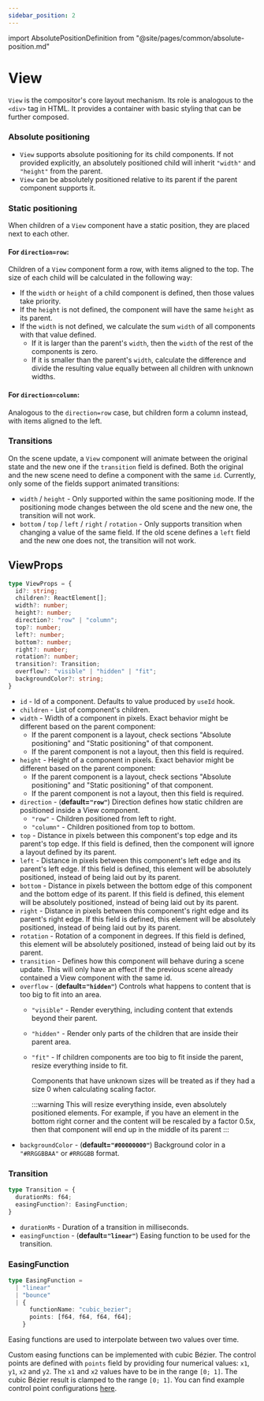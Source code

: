 ```yaml
---
sidebar_position: 2
---
```

import AbsolutePositionDefinition from "@site/pages/common/absolute-position.md"

# View

`View` is the compositor's core layout mechanism. Its role is analogous to the
`<div>` tag in HTML. It provides a container with basic styling that can be further composed.

### Absolute positioning

<AbsolutePositionDefinition />

- `View` supports absolute positioning for its child components. If not provided explicitly, an absolutely positioned child will inherit `"width"` and `"height"` from the parent.
- `View` can be absolutely positioned relative to its parent if the parent component supports it.

### Static positioning

When children of a `View` component have a static position, they are placed next to each other.

#### For `direction=row`:

Children of a `View` component form a row, with items aligned to the top. The size of each child will be calculated in the following way:
- If the `width` or `height` of a child component is defined, then those values take priority.
- If the `height` is not defined, the component will have the same `height` as its parent.
- If the `width` is not defined, we calculate the sum `width` of all components with that value defined.
  - If it is larger than the parent's `width`, then the `width` of the rest of the components is zero.
  - If it is smaller than the parent's `width`, calculate the difference and divide the resulting value equally between all children with unknown widths.

#### For `direction=column`:

Analogous to the `direction=row` case, but children form a column instead, with items aligned to the left.

### Transitions

On the scene update, a `View` component will animate between the original state and the new one if the `transition` field is defined. Both the original and the new scene need to define a component with the same `id`. Currently, only some of the fields support animated transitions:

- `width` / `height` - Only supported within the same positioning mode. If the positioning mode changes between the old scene and the new one, the transition will not work.
- `bottom` / `top` / `left` / `right` / `rotation` - Only supports transition when changing a value of the same field. If the old scene defines a `left` field and the new one does not, the transition will not work.

## ViewProps

```typescript
type ViewProps = {
  id?: string;
  children?: ReactElement[];
  width?: number;
  height?: number;
  direction?: "row" | "column";
  top?: number;
  left?: number;
  bottom?: number;
  right?: number;
  rotation?: number;
  transition?: Transition;
  overflow?: "visible" | "hidden" | "fit";
  backgroundColor?: string;
}
```

- `id` - Id of a component. Defaults to value produced by `useId` hook.
- `children` - List of component's children.
- `width` - Width of a component in pixels. Exact behavior might be different based on the parent
  component:
  - If the parent component is a layout, check sections "Absolute positioning" and "Static
  positioning" of that component.
  - If the parent component is not a layout, then this field is required.
- `height` - Height of a component in pixels. Exact behavior might be different based on the parent
  component:
  - If the parent component is a layout, check sections "Absolute positioning" and "Static
  positioning" of that component.
  - If the parent component is not a layout, then this field is required.
- `direction` - (**default=`"row"`**) Direction defines how static children are positioned inside a View component.
  - `"row"` - Children positioned from left to right.
  - `"column"` - Children positioned from top to bottom.
- `top` - Distance in pixels between this component's top edge and its parent's top edge.
  If this field is defined, then the component will ignore a layout defined by its parent.
- `left` - Distance in pixels between this component's left edge and its parent's left edge.
  If this field is defined, this element will be absolutely positioned, instead of being
  laid out by its parent.
- `bottom` - Distance in pixels between the bottom edge of this component and the bottom edge of its parent.
  If this field is defined, this element will be absolutely positioned, instead of being
  laid out by its parent.
- `right` - Distance in pixels between this component's right edge and its parent's right edge.
  If this field is defined, this element will be absolutely positioned, instead of being
  laid out by its parent.
- `rotation` - Rotation of a component in degrees. If this field is defined, this element will be
  absolutely positioned, instead of being laid out by its parent.
- `transition` - Defines how this component will behave during a scene update. This will only have an
  effect if the previous scene already contained a View component with the same id.
- `overflow` - (**default=`"hidden"`**) Controls what happens to content that is too big to fit into an area.
  - `"visible"` - Render everything, including content that extends beyond their parent.
  - `"hidden"` - Render only parts of the children that are inside their parent area.
  - `"fit"` - If children components are too big to fit inside the parent, resize everything inside to fit.
    
    Components that have unknown sizes will be treated as if they had a size 0 when calculating
    scaling factor.
    
    :::warning
    This will resize everything inside, even absolutely positioned elements. For example, if
    you have an element in the bottom right corner and the content will be rescaled by a factor 0.5x,
    then that component will end up in the middle of its parent
    :::
- `backgroundColor` - (**default=`"#00000000"`**) Background color in a `"#RRGGBBAA"` or `#RRGGBB` format.

### Transition

```typescript
type Transition = {
  durationMs: f64;
  easingFunction?: EasingFunction;
}
```

- `durationMs` - Duration of a transition in milliseconds.
- `easingFunction` - (**default=`"linear"`**) Easing function to be used for the transition.

### EasingFunction

```typescript
type EasingFunction = 
  | "linear"
  | "bounce"
  | {
      functionName: "cubic_bezier";
      points: [f64, f64, f64, f64];
    }
```
Easing functions are used to interpolate between two values over time.

Custom easing functions can be implemented with cubic Bézier.
The control points are defined with `points` field by providing four numerical values: `x1`, `y1`, `x2` and `y2`. The `x1` and `x2` values have to be in the range `[0; 1]`. The cubic Bézier result is clamped to the range `[0; 1]`.
You can find example control point configurations [here](https://easings.net/).
